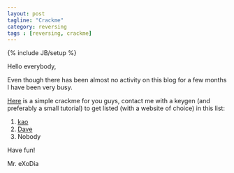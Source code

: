 ```yaml
---
layout: post
tagline: "Crackme"
category: reversing
tags : [reversing, crackme]
---
```

{% include JB/setup %}

Hello everybody,

Even though there has been almost no activity on this blog for a few months I have been very busy.

[Here](https://mega.nz/#!j4oGSAiD!L8i_hQ0ENfhUhCpqTB4MbZqtDNYZuF39ng11fzWJEN8) is a simple crackme for you guys, contact me with a keygen (and preferably a small tutorial) to get listed (with a website of choice) in this list:

1. [kao](http://lifeinhex.com)
2. [Dave](/files/KeyGenDave.zip)
3. Nobody

Have fun!

Mr. eXoDia
